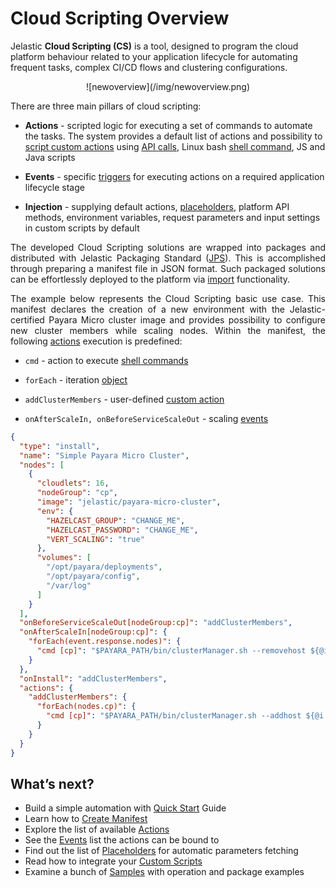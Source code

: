 <h1>Cloud Scripting Overview</h1>

Jelastic <b>Cloud Scripting (CS)</b> is a tool, designed to program the cloud platform behaviour related to your application lifecycle for automating frequent tasks, complex CI/CD flows and clustering configurations.            

<center>![newoverview](/img/newoverview.png)</center>                                           

There are three main pillars of cloud scripting:

* **Actions** - scripted logic for executing a set of commands to automate the tasks. The system provides a default list of actions and possibility to <a href="http://docs.cloudscripting.com/creating-templates/writing-scripts/" target="_blank">script custom actions</a> using <a href="https://docs.jelastic.com/api/" target="_blank">API calls</a>, Linux bash <a href="/reference/actions/#cmd" target="_blank">shell command</a>, JS and Java scripts   

* **Events** - specific <a href="http://docs.cloudscripting.com/reference/events/" target="_blank">triggers</a> for executing actions on a required application lifecycle stage   
  
* **Injection** - supplying default actions, <a href="http://docs.cloudscripting.com/reference/placeholders/" target="_blank">placeholders</a>, platform API methods, environment variables, request parameters and input settings in custom scripts by default

<p dir="ltr" style="text-align: justify;">The developed Cloud Scripting solutions are wrapped into packages and distributed with Jelastic Packaging Standard (<a href="https://docs.jelastic.com/jps" target="_blank">JPS</a>). This is accomplished through preparing a manifest file in JSON format. Such packaged solutions can be effortlessly deployed to the platform via <a href="https://docs.jelastic.com/environment-import" target="_blank">import</a> functionality.</p>

<p dir="ltr" style="text-align: justify;">The example below represents the Cloud Scripting basic use case. This manifest declares the creation of a new environment with the Jelastic-certified Payara Micro cluster image and provides possibility to configure new cluster members while scaling nodes. Within the manifest, the following <a href="http://docs.cloudscripting.com/reference/actions/" target="blank">actions</a> execution is predefined:</p>             
 
* `cmd` - action to execute <a href="/reference/actions/#cmd" target="blank">shell commands</a>               

* `forEach` - iteration <a href="/creating-templates/conditions-and-iterations/#by-all-nodes" target="blank">object</a>        

* `addClusterMembers` - user-defined <a href="/reference/actions/#custom-actions" target="blank">custom action</a>         

* `onAfterScaleIn, onBeforeServiceScaleOut` - scaling <a href="/reference/events/#onafterscalein" target="blank">events</a>            

```json
{
  "type": "install",
  "name": "Simple Payara Micro Cluster",
  "nodes": [
    {
      "cloudlets": 16,
      "nodeGroup": "cp",
      "image": "jelastic/payara-micro-cluster",
      "env": {
        "HAZELCAST_GROUP": "CHANGE_ME",
        "HAZELCAST_PASSWORD": "CHANGE_ME",
        "VERT_SCALING": "true"
      },
      "volumes": [
        "/opt/payara/deployments",
        "/opt/payara/config",
        "/var/log"
      ]
    }
  ],
  "onBeforeServiceScaleOut[nodeGroup:cp]": "addClusterMembers",
  "onAfterScaleIn[nodeGroup:cp]": {
    "forEach(event.response.nodes)": {
      "cmd [cp]": "$PAYARA_PATH/bin/clusterManager.sh --removehost ${@i.intIP}"
    }
  },
  "onInstall": "addClusterMembers",
  "actions": {
    "addClusterMembers": {
      "forEach(nodes.cp)": {
        "cmd [cp]": "$PAYARA_PATH/bin/clusterManager.sh --addhost ${@i.intIP}"
      }
    }
  }
}
```


<h2>What’s next?</h2>

* Build a simple automation with <a href="http://docs.cloudscripting.com/quick-start/" target="_blank">Quick Start</a> Guide                               
* Learn how to <a href="http://docs.cloudscripting.com/creating-templates/basic-configs/" target="_blank">Create Manifest</a>   
* Explore the list of available <a href="http://docs.cloudscripting.com/reference/actions/" target="_blank">Actions</a>    
* See the <a href="http://docs.cloudscripting.com/reference/events/" target="_blank">Events</a> list the actions can be bound to    
* Find out the list of <a href="http://docs.cloudscripting.com/reference/placeholders/" target="_blank">Placeholders</a> for automatic parameters fetching  
* Read how to integrate your <a href="http://docs.cloudscripting.com/creating-templates/custom-scripts/" target="_blank">Custom Scripts</a>         
* Examine a bunch of <a href="http://docs.cloudscripting.com/samples/" target="_blank">Samples</a> with operation and package examples                                                   
